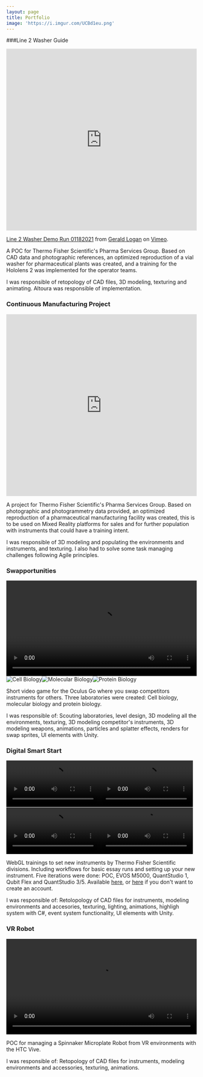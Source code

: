 ```yaml
---
layout: page
title: Portfolio
image: 'https://i.imgur.com/UCBd1eu.png'
---
```

###Line 2 Washer Guide
<iframe src="https://player.vimeo.com/video/501898364" width="100%" height="480" frameborder="0" allow="autoplay; fullscreen; picture-in-picture" allowfullscreen></iframe>
<p><a href="https://vimeo.com/501898364">Line 2 Washer Demo Run 01182021</a> from <a href="https://vimeo.com/user124524073">Gerald Logan</a> on <a href="https://vimeo.com">Vimeo</a>.</p>

A POC for Thermo Fisher Scientific's Pharma Services Group. Based on CAD data and photographic references, an optimized reproduction of a vial washer for pharmaceutical plants was created, and a training for the Hololens 2 was implemented for the operator teams.

I was responsible of retopology of CAD files, 3D modeling, texturing and animating. Altoura was responsible of implementation.

### Continuous Manufacturing Project
<div class="sketchfab-embed-wrapper">
    <iframe title="A 3D model" width="100%" height="480" src="https://sketchfab.com/models/52827904564f4ee7927b38a58f29e479/embed?autostart=1&amp;ui_controls=1&amp;ui_infos=1&amp;ui_inspector=1&amp;ui_stop=1&amp;ui_watermark=1&amp;ui_watermark_link=1" frameborder="0" allow="autoplay; fullscreen; vr" mozallowfullscreen="true" webkitallowfullscreen="true"></iframe>
</div>

A project for Thermo Fisher Scientific's Pharma Services Group. Based on photographic and photogrammetry data provided, an optimized reproduction of a pharmaceutical manufacturing facility was created, this is to be used on Mixed Reality platforms for sales and for further population with instruments that could have a training intent.

I was responsible of 3D modeling and populating the environments and instruments, and texturing. I also had to solve some task managing challenges following Agile principles.

### Swapportunities
<video width="100%" controls autoplay loop><source src="https://i.imgur.com/bSnZyCk.mp4" type="video/mp4"></video>
<img src="https://i.imgur.com/4cm4HUH.png" alt="Cell Biology"><img src="https://i.imgur.com/xc532bY.png" alt="Molecular Biology"><img src="https://i.imgur.com/Ktj5Id1.png" alt="Protein Biology">

Short video game for the Oculus Go where you swap competitors instruments for others. Three laboratories were created: Cell biology, molecular biology and protein biology.

I was responsible of: Scouting laboratories, level design, 3D modeling all the environments, texturing, 3D modeling competitor's instruments, 3D modeling weapons, animations, particles and splatter effects, renders for swap sprites, UI elements with Unity.

### Digital Smart Start
<video width="49%" controls autoplay loop><source src="https://i.imgur.com/az277l6.mp4" type="video/mp4"></video><video width="49%" controls autoplay loop><source src="https://i.imgur.com/VY3JlL1.mp4" type="video/mp4"></video>
<video width="49%" controls autoplay loop><source src="https://i.imgur.com/etgNe5m.mp4" type="video/mp4"></video><video width="49%" controls autoplay loop><source src="https://i.imgur.com/XzpUPBu.mp4" type="video/mp4"></video>

WebGL trainings to set new instruments by Thermo Fisher Scientific divisions. Including workflows for basic essay runs and setting up your new instrument. Five iterations were done: POC, EVOS M5000, QuantStudio 1, Qubit Flex and QuantStudio 3/5. Available <a href="https://test.apps.thermofisher.com/apps/lms/#/vr-manuals">here</a>, or <a href="https://s3.amazonaws.com/edt-vrapps-qubitdss-prod-website/qubitdss/index.html">here</a> if you don't want to create an account.

I was responsible of: Retolopology of CAD files for instruments, modeling environments and accesories, texturing, lighting, animations, highligh system with C#, event system functionality, UI elements with Unity.

### VR Robot
<video width="100%" controls autoplay loop>
<source src="https://i.imgur.com/p7oAcHL.mp4" type="video/mp4">
</video>

POC for managing a Spinnaker Microplate Robot from VR environments with the HTC Vive.

I was responsible of: Retopology of CAD files for instruments, modeling environments and accessories, texturing, animations.
